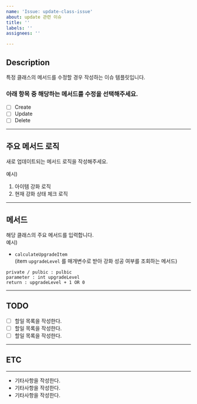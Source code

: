 ```yaml
---
name: 'Issue: update-class-issue'
about: update 관련 이슈
title: ''
labels: ''
assignees: ''

---
```


## Description
특정 클래스의 메서드를 수정할 경우 작성하는 이슈 템플릿입니다.

### 아래 항목 중 해당하는 메서드를 수정을 선택해주세요.
- [ ] Create
- [ ] Update
- [ ] Delete
---

## 주요 메서드 로직
새로 업데이트되는 메서드 로직을 작성해주세요.  

예시)

1. 아이템 강화 로직
2. 현재 강화 상태 체크 로직

---

## 메서드
해당 클래스의 주요 메서드를 입력합니다.   
예시)
- ``calculateUpgradeItem``    
  (item `upgradeLevel` 를 매개변수로 받아 강화 성공 여부를 조회하는 메서드)
~~~
private / pulbic : pulbic
parameter : int upgradeLevel
return : upgradeLevel + 1 OR 0 
~~~

---

## TODO
- [ ]  할일 목록을 작성한다.
- [ ]  할일 목록을 작성한다.
- [ ]  할일 목록을 작성한다.

---

## ETC

---
* 기타사항을 작성한다.
* 기타사항을 작성한다.
* 기타사항을 작성한다.
